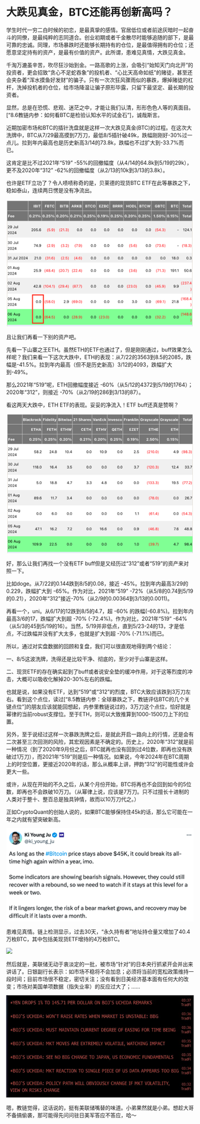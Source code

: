 # 大跌见真金，BTC还能再创新高吗？

学生时代一穷二白时候的初恋，是最真挚的感情。官居低位或者前途灰暗时一起奋斗的同僚，是最纯粹的志同道合。创业初期或者千金散尽时能够追随的部下，是最可靠的忠诚。同理，市场暴跌时还能够长期持有的仓位，是最值得拥有的仓位；还愿意坚定持有的资产，是最有价值的资产。此所谓，患难见真情，大跌见真金。

千淘万漉虽辛苦，吹尽狂沙始到金。一路高歌的上涨，会吸引“始知天门向北开”的投资者，更会招致“贪心不足蛇吞象”的投机者、“心比天高命如纸”的赌徒，甚至还会夹杂着“浑水摸鱼好发财”的骗子。只有一次次狂风骤雨似的暴跌，爆掉赌徒的杠杆，洗掉投机者的仓位，给市场降温让骗子原形毕露，只留下最坚定、最长期的投资者。

显然，总是在恐慌、悲观、迷茫之中，才能让我们认清，形形色色人等的真面目。[“8.6教链内参：如何看BTC是检验认知水平的试金石”]，诚哉斯言。

近期加密市场和BTC的插针洗盘就是这样一次大跌见真金(BTC)的过程。在这次大洗牌中，BTC从7/29最高摸到7万刀，最低8/5插针破49k，跌幅刚刚好-30%过一点儿。拉到年内最高也是历史新高3/14的73.8k，跌幅也不过扩大到-33.7%而已。

这肯定是比不过2021年“519” -55%的回撤幅度（从4/14的64.8k到5/19的29k），更不及2020年“312” -62%的回撤幅度（从2/13的10k到3/13的3.8k）。

也许是ETF立功了？令人啧啧称奇的是，贝莱德的现货BTC ETF在此等暴跌之下，稳如泰山，连续两日愣是没有净流出。

![](2024-08-07-A01.png)

且让我们再看一下别的资产吧。

先看一下山寨之王ETH。虽然ETH的ETF也通过了，但是刚刚通过，buff效果怎么样呢？我们来看一下这次大跌中，ETH的表现：从7/22的3563到8.5的2085，跌幅是-41.5%。拉到年内最高（但不是历史新高）3/12的4093，跌幅扩大到-49%。

那么2021年“519”呢，ETH回撤幅度接近 -60%（从5/12的4372到5/19的1764）；2020年“312”，则接近 -70%（从2/19的286到3/13的87）。

看这两天大跌中，ETH ETF的表现。妥妥的净流入！ETF buff还真是赞啊？

![](2024-08-07-A02.png)

好，那么让我们再找一个没有ETF buff但是又经历过“312”或者“519”的资产来对照一下。

比如doge。从7/22的0.144跌到8/5的0.08，接近 -45%。拉到年内最高3/29的0.229，跌幅扩大到 -65%。作为对比，2021年“519” -72%（从5/8的0.74到5/19的0.21），2020年“312”接近-70%（从2/9的0.00364到3/13的0.0011)。

再看一个，uni。从6/17的12跌到8/5的4.7，超 -60% 的跌幅(-60.8%)。拉到年内最高3/6的17，跌幅扩大到超 -70% (-72.4%)。作为对比，2021年“519” -64%（从5/3的45到5/19的16）。当然，5/19并非低点，直到5/23-24的13，才是低点，不过跌幅并没有扩大太多，也就是扩大到超 -70% (-71.1%)而已。

所以，通过对实盘数据的回顾和复盘，我们可以很直观地得到两个结论：

一、8/5这波洗牌，洗得还是比较干净、彻底的，至少对于山寨是这样。

二、现货ETF的存在确实起到了buff或者说安全垫的缓冲作用，对于这等烈度的冲击，大概可以吸收化解掉20-30%左右的跌幅。

也就是说，如果没有ETF，达到“519”或“312”的烈度，BTC大致应该跌到3万刀左右。看到这个点位，读过[“8.5教链内参：全球暴跌之下，教链评估BTC的几个关键点位”]的朋友应该就能回想起，内参里教链说过的，3万刀这个点位，恰好就是幂律的当前robust支撑位。至于ETH，则可以大致推算到1000-1500刀上下的位置。

另外，至于说经过这样一次暴跌洗牌之后，是就此开启一路向上的行情，还是会有二次甚至三次回测的风险，其宏观因素是不确定的。历史上，2020年“312”就是前一种情况（到了2020年9月份之后，BTC就再也没有回到过4位数，即再也没有跌破过1万刀），而2021年“519”则是后一种情况。如果说，今年2024年在BTC周期上的时空位置，更接近2020年的话，那么从概率上讲，押韵“312”的可能性或许会更大一些。

或许，从现在开始的不久之后，从某个月份开始，BTC将再也不会回到如今的5位数，即再也不会跌破10万刀。（从幂律上说，应该是7万刀。只不过擅长十进制的人类对于整十、整百总是独具钟情，故而以10万刀代之。）

正如CryptoQuant的创始人说的，如果BTC能够保持住45k的话，那么它可能在一年之内就有望突破新高。

![](2024-08-07-A03.png)

患难见真情。链上检测显示，过去30天，“永久持有者”地址持仓量又增加了40.4万枚BTC，其中包括美现货ETF增持的4万枚BTC。

![](2024-08-07-A04.png)

然后就是，美联储无动于衷淡定的一批，被市场“针对”的日本央行抓紧开会并出来讲话了。日银副行长表示：如市场不稳将不会加息；必须将当前的宽松政策维持一段时间；目前市场很不稳定，密切关注；没有看到日美经济基本面有任何大的改变；市场对美国单项数据（指失业率）的反应过大了；……

![](2024-08-07-A05.jpeg)

嗯，教链觉得，这话说的，挺有美联储嘴替的味道。小弟果然就是小弟。想趁大哥不备搞偷袭，那可能得先问问驻日美军答应不答应，哈～

